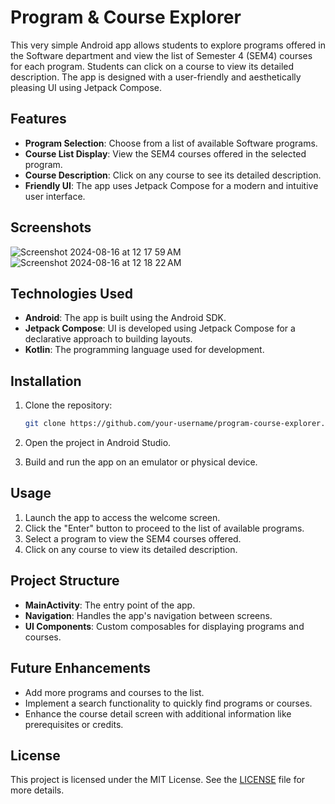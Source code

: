 # Program & Course Explorer

This very simple Android app allows students to explore programs offered in the Software department and view the list of Semester 4 (SEM4) courses for each program. Students can click on a course to view its detailed description. The app is designed with a user-friendly and aesthetically pleasing UI using Jetpack Compose.

## Features

- **Program Selection**: Choose from a list of available Software programs.
- **Course List Display**: View the SEM4 courses offered in the selected program.
- **Course Description**: Click on any course to see its detailed description.
- **Friendly UI**: The app uses Jetpack Compose for a modern and intuitive user interface.

## Screenshots

![Screenshot 2024-08-16 at 12 17 59 AM](https://github.com/user-attachments/assets/7436b0b0-87e6-40fd-81b8-521b3ce8140c)
![Screenshot 2024-08-16 at 12 18 22 AM](https://github.com/user-attachments/assets/e08ca6fe-79ba-43d8-a1f1-a8751dcf3a23)

## Technologies Used

- **Android**: The app is built using the Android SDK.
- **Jetpack Compose**: UI is developed using Jetpack Compose for a declarative approach to building layouts.
- **Kotlin**: The programming language used for development.

## Installation

1. Clone the repository:

   ```bash
   git clone https://github.com/your-username/program-course-explorer.git
   ```

2. Open the project in Android Studio.

3. Build and run the app on an emulator or physical device.

## Usage

1. Launch the app to access the welcome screen.
2. Click the "Enter" button to proceed to the list of available programs.
3. Select a program to view the SEM4 courses offered.
4. Click on any course to view its detailed description.

## Project Structure

- **MainActivity**: The entry point of the app.
- **Navigation**: Handles the app's navigation between screens.
- **UI Components**: Custom composables for displaying programs and courses.

## Future Enhancements

- Add more programs and courses to the list.
- Implement a search functionality to quickly find programs or courses.
- Enhance the course detail screen with additional information like prerequisites or credits.

## License

This project is licensed under the MIT License. See the [LICENSE](LICENSE) file for more details.
